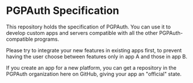 # PGPAuth Specification

This repository holds the specification of PGPAuth. You can use it to
develop custom apps and servers compatible with all the other PGPAuth-
compatible programs.

Please try to integrate your new features in existing apps first, to prevent
having the user choose between features only in app A and those in app B.

If you create an app for a new platform, you can get a repository in the
PGPAuth organization here on GitHub, giving your app an "official" state.
